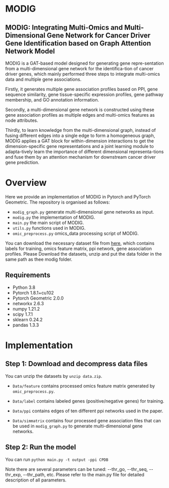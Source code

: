 # MODIG
## MODIG: Integrating Multi-Omics and Multi-Dimensional Gene Network for Cancer Driver Gene Identification based on Graph Attention Network Model
MODIG is a GAT-based model designed for generating gene repre-sentation from a multi-dimensional gene network for the identifica-tion of cancer driver genes, which mainly performed three steps to integrate multi-omics data and multiple gene associations. 

Firstly, it generates multiple gene association profiles based on PPI, gene sequence similarity, gene tissue-specific expression profiles, gene pathway membership, and GO annotation information. 

Secondly, a multi-dimensional gene network is constructed using these gene association profiles as multiple edges and multi-omics features as node attributes. 

Thirdly, to learn knowledge from the multi-dimensional graph, instead of fusing different edges into a single edge to form a homogeneous graph, MODIG applies a GAT block for within-dimension interactions to get the dimension-specific gene representations and a joint learning module to adapta-tively learn the importance of different dimensional representa-tions and fuse them by an attention mechanism for downstream cancer driver gene prediction.


# Overview
Here we provide an implementation of MODIG in Pytorch and PyTorch Geometric. The repository is organised as follows: 
- `modig_graph.py`    generate multi-dimensional gene networks as input.
- `modig.py`  the implementation of MODIG.
- `main.py`   the main script of MODIG.
- `utils.py`  functions used in MODIG.
- `omic_preprocess.py` omics_data processing script of MODIG.

You can download the necessary dataset file from [here](https://doi.org/10.5281/zenodo.7053224), which contains labels for training, omics feature matrix, ppi network, gene association profiles. Please Download the datasets, unzip and put the data folder in the same path as thee modig folder.

## Requirements
- Python 3.8
- Pytorch 1.8.1+cu102
- Pytorch Geometric 2.0.0
- networkx 2.6.3
- numpy 1.21.2
- scipy 1.7.1
- sklearn 0.24.2
- pandas 1.3.3


# Implementation
## Step 1: Download and decompress data files
You can unzip the datasets by `unzip data.zip`. 

- `Data/feature`    contains processed omics feature matrix generated by `omic_preprocess.py`.

- `Data/label`  contains labeled genes (positive/negative genes) for training.

- `Data/ppi`    contains edges of ten different ppi networks used in the paper.

- `Data/simmatrix`  contains four processed gene association files that can be used in `modig_graph.py` to generate multi-dimensional gene networks.

## Step 2: Run the model
You can run `python main.py -t output -ppi CPDB`

Note there are several parameters can be tuned: --thr_go, --thr_seq, --thr_exp, --thr_path, etc. Please refer to the main.py file for detailed description of all parameters.

